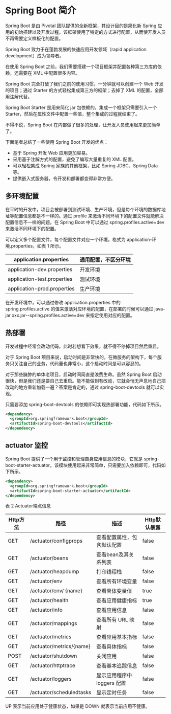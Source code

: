 # Spring Boot 简介

Spring Boot 是由 Pivotal 团队提供的全新框架，其设计目的是简化新 Spring 应用的初始搭建以及开发过程。该框架使用了特定的方式进行配置，从而使开发人员不再需要定义样板化的配置。

Spring Boot 致力于在蓬勃发展的快速应用开发领域（rapid application development）成为领导者。

在使用 Spring Boot 之前，我们需要搭建一个项目框架并配置各种第三方库的依赖，还需要在 XML 中配置很多内容。

Spring Boot 完全打破了我们之前的使用习惯，一分钟就可以创建一个 Web 开发的项目；通过 Starter 的方式轻松集成第三方的框架；去掉了 XML 的配置，全部用注解代替。

Spring Boot Starter 是用来简化 jar 包依赖的，集成一个框架只需要引入一个 Starter，然后在属性文件中配置一些值，整个集成的过程就结束了。

不得不说，Spring Boot 在内部做了很多的处理，让开发人员使用起来更加简单了。

下面笔者总结了一些使用 Spring Boot 开发的优点：

- 基于 Spring 开发 Web 应用更加容易。
- 采用基于注解方式的配置，避免了编写大量重复的 XML 配置。
- 可以轻松集成 Spring 家族的其他框架，比如 Spring JDBC、Spring Data 等。
- 提供嵌入式服务器，令开发和部署都变得非常方便。

## 多环境配置

在平时的开发中，项目会被部署到测试环境、生产环境，但是每个环境的数据库地址等配置信息都是不一样的。通过 profile 来激活不同环境下的配置文件就能解决配置信息不一样的问题。在 Spring Boot 中可以通过 spring.profiles.active=dev 来激活不同环境下的配置。

可以定义多个配置文件，每个配置文件对应一个环境，格式为 application-环境.properties，如表 1 所示。



| application.properties      | 通用配置，不区分环境 |
| --------------------------- | -------------------- |
| application-dev.properties  | 开发环境             |
| application-test.properties | 测试环境             |
| application-prod.properties | 生产环境             |


在开发环境中，可以通过修改 application.properties 中的 spring.profiles.active 的值来激活对应环境的配置，在部署的时候可以通过 java–jar xxx.jar--spring.profiles.active=dev 来指定使用对应的配置。

## 热部署

开发过程中经常会改动代码，此时若想看下效果，就不得不停掉项目然后重启。

对于 Spring Boot 项目来说，启动时间是非常快的，在微服务的架构下，每个服务只关注自己的业务，代码量也非常小，这个启动时间是可以容忍的。

对于那些臃肿的单体老项目，启动时间简直是浪费生命。虽然 Spring Boot 启动很快，但是我们还是要自己去重启。能不能做到有改动，它就会悄无声息地自己把改动的地方重新加载一遍？答案是肯定的，通过 spring-boot-devtools 就可以实现。

只需要添加 spring-boot-devtools 的依赖即可实现热部署功能，代码如下所示。

```xml
<dependency>
  <groupId>org.springframework.boot</groupId>
  <artifactId>spring-boot-devtools</artifactId>
</dependency>
```

## actuator 监控

Spring Boot 提供了一个用于监控和管理自身应用信息的模块，它就是 spring-boot-starter-actuator。该模块使用起来非常简单，只需要加入依赖即可，代码如下所示。

```xml
<dependency>
  <groupId>org.springframework.boot</groupId>
  <artifactId>spring-boot-starter-actuator</artifactId>
</dependency>
```



表 2 Actuator端点信息

| Http方法 | 路径                     | 描述                        | Http默认暴露 |
| -------- | ------------------------ | --------------------------- | ------------ |
| GET      | /actuator/conflgprops    | 查看配置属性，包含默认配置  | false        |
| GET      | /actuator/beans          | 查看bean及其关系列表        | false        |
| GET      | /actuator/heapdump       | 打印线程栈                  | false        |
| GET      | /actuator/env            | 查看所有环境变量            | false        |
| GET      | /actuator/env/ {name}    | 查看具体变量值              | true         |
| GET      | /actuator/health         | 查看应用健康指标            | true         |
| GET      | /actuator/info           | 查看应用信息                | false        |
| GET      | /actuator/mappings       | 查看所有 URL 映射           | false        |
| GET      | /actuator/metrics        | 查看应用基本指标            | false        |
| GET      | /actuator/metrics/{name} | 查看具体指标                | false        |
| POST     | /actuator/shutdown       | 关闭应用                    | false        |
| GET      | /actuator/httptrace      | 查看基本追踪信息            | false        |
| GET      | /actuator/loggers        | 显示应用程序中 loggers 配置 | false        |
| GET      | /actuator/scheduledtasks | 显示定时任务                | false        |

UP 表示当前应用处于健康状态，如果是 DOWN 就表示当前应用不健康。
